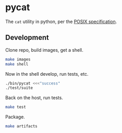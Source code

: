 # pycat

The `cat` utility in python, per the [POSIX specification](http://pubs.opengroup.org/onlinepubs/000095399/utilities/cat.html).

## Development

Clone repo, build images, get a shell.

```bash
make images
make shell
```

Now in the shell develop, run tests, etc.

```bash
./bin/pycat <<<"success"
./test/suite
```

Back on the host, run tests.

```bash
make test
```

Package.

```bash
make artifacts
```
